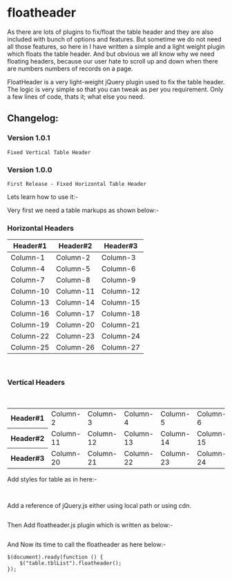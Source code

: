 # floatheader
As there are lots of plugins to fix/float the table header and they are also included with bunch of options and features. But sometime we do not need all those features, so here in I have written a simple and a light weight plugin which floats the table header. And but obvious we all know why we need floating headers, because our user hate to scroll up and down when there are numbers numbers of records on a page.

FloatHeader is a very light-weight jQuery plugin used to fix the table header. The logic is very simple so that you can tweak as per you requirement. Only a few lines of code, thats it; what else you need.

<h2>Changelog:</h2>
<h3>Version 1.0.1</h3>

    Fixed Vertical Table Header

<h3>Version 1.0.0</h3>

    First Release - Fixed Horizontal Table Header


Lets learn how to use it:-

Very first we need a table markups as shown below:-

<h3>Horizontal Headers</h3>
<table class="tblList" width="100%" cellpadding="2" cellspacing="2">
<thead>
<tr>
<th>
Header#1
</th>
<th>
Header#2
</th>
<th>
Header#3
</th>
</tr>
</thead>
<tbody>
<tr>
<td>Column-1</td>
<td>Column-2</td>
<td>Column-3</td>
</tr>
<tr>
<td>Column-4</td>
<td>Column-5</td>
<td>Column-6</td>
</tr>
<tr>
<td>Column-7</td>
<td>Column-8</td>
<td>Column-9</td>
</tr>
<tr>
<td>Column-10</td>
<td>Column-11</td>
<td>Column-12</td>
</tr>
<tr>
<td>Column-13</td>
<td>Column-14</td>
<td>Column-15</td>
</tr>
<tr>
<td>Column-16</td>
<td>Column-17</td>
<td>Column-18</td>
</tr>
<tr>
<td>Column-19</td>
<td>Column-20</td>
<td>Column-21</td>
</tr>
<tr>
<td>Column-22</td>
<td>Column-23</td>
<td>Column-24</td>
</tr>
<tr>
<td>Column-25</td>
<td>Column-26</td>
<td>Column-27</td>
</tr>
</tbody>
</table>
<br>
<h3>Vertical Headers</h3>
<br>
    <table id="vtable" class="tblList">
      <tbody>
        <tr>
          <th>Header#1</th>
          <td>Column-2</td>
          <td>Column-3</td>
          <td>Column-4</td>
          <td>Column-5</td>
          <td>Column-6</td>
          <td>Column-7</td>
          <td>Column-8</td>
          <td>Column-9</td>
        </tr>
        <tr>
          <th>Header#2</th>
          <td>Column-11</td>
          <td>Column-12</td>
          <td>Column-13</td>
          <td>Column-14</td>
          <td>Column-15</td>
          <td>Column-16</td>
          <td>Column-17</td>
          <td>Column-18</td>
        </tr>
        <tr>
          <th>Header#3</th>
          <td>Column-20</td>
          <td>Column-21</td>
          <td>Column-22</td>
          <td>Column-23</td>
          <td>Column-24</td>
          <td>Column-25</td>
          <td>Column-26</td>
          <td>Column-27</td>
        </tr>
      </tbody>
    </table>

Add styles for table as in here:-
<pre>
<link rel="stylesheet" href="floatheader.css" />
</pre>

Add a reference of jQuery.js either using local path or using cdn.

<pre><script src="jquery.js"></script></pre>

Then Add floatheader.js plugin which is written as below:-

<pre><script src="jquery.floatheader.js"></script></pre>

And Now its time to call the floatheader as here below:-

    $(document).ready(function () {
        $("table.tblList").floatheader();
    });
